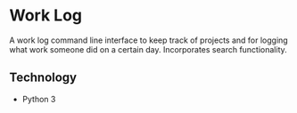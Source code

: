 # Work Log
A work log command line interface to keep track of projects and for logging what work someone did on a certain day. Incorporates search functionality.

## Technology
- Python 3
